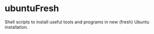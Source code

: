 ubuntuFresh
===========

Shell scripts to install useful tools and programs in new (fresh) Ubuntu installation.
